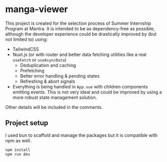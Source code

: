 # manga-viewer

This project is created for the selection process of Summer Internship Program at Mantra.
It is intended to be as dependency-free as possible, although the developer experience could be drastically improved by 
(but not limited to) using:

- TailwindCSS
- Nuxt.js (or with router and better data fetching utilities like a real `useFetch` or `useAsyncData`)
  - Deduplication and caching
  - Prefetching
  - Better error handling & pending states
  - Refreshing & abort signals
- Everything is being handled in `App.vue` with children components emitting events. This is not very ideal and could be improved by using a more robust state management solution.

Other details will be included in the comments.

## Project setup

I used bun to scaffold and manage the packages but it is compatible with npm as well.

```
npm install
npm run dev
```
